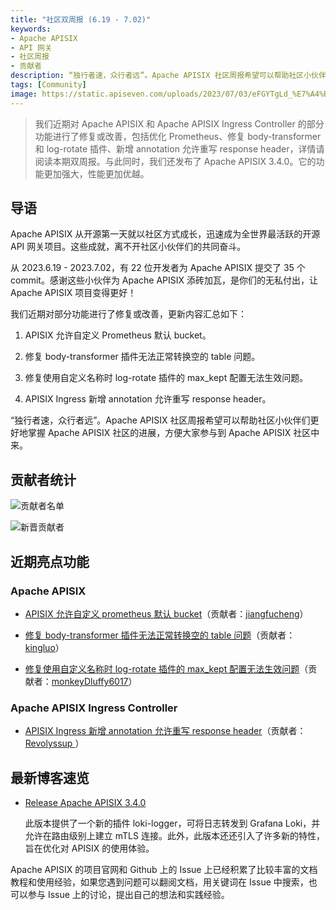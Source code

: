 ```yaml
---
title: "社区双周报 (6.19 - 7.02)"
keywords: 
- Apache APISIX
- API 网关
- 社区周报
- 贡献者
description: “独行者速，众行者远”。Apache APISIX 社区周报希望可以帮助社区小伙伴们更好地掌握 Apache APISIX 社区的进展，方便大家参与到 Apache APISIX 社区中来。
tags: [Community]
image: https://static.apiseven.com/uploads/2023/07/03/eFGYTgLd_%E7%A4%BE%E5%8C%BA%E5%8F%8C%E5%91%A8%E6%8A%A5-%E5%85%AC%E4%BC%97%E5%8F%B7%E5%A4%B4%E5%9B%BE-%E4%B8%AD%E6%96%87.png
---
```


> 我们近期对 Apache APISIX 和 Apache APISIX Ingress Controller 的部分功能进行了修复或改善，包括优化 Prometheus、修复 body-transformer 和 log-rotate 插件、新增 annotation 允许重写 response header，详情请阅读本期双周报。与此同时，我们还发布了 Apache APISIX 3.4.0。它的功能更加强大，性能更加优越。

<!--truncate-->

## 导语

Apache APISIX 从开源第一天就以社区方式成长，迅速成为全世界最活跃的开源 API 网关项目。这些成就，离不开社区小伙伴们的共同奋斗。

从 2023.6.19 - 2023.7.02，有 22 位开发者为 Apache APISIX 提交了 35 个 commit。感谢这些小伙伴为 Apache APISIX 添砖加瓦，是你们的无私付出，让 Apache APISIX 项目变得更好！

我们近期对部分功能进行了修复或改善，更新内容汇总如下：

1. APISIX 允许自定义 Prometheus 默认 bucket。

2. 修复 body-transformer 插件无法正常转换空的 table 问题。

3. 修复使用自定义名称时 log-rotate 插件的 max_kept 配置无法生效问题。

4. APISIX Ingress 新增 annotation 允许重写 response header。

“独行者速，众行者远”。Apache APISIX 社区周报希望可以帮助社区小伙伴们更好地掌握 Apache APISIX 社区的进展，方便大家参与到 Apache APISIX 社区中来。

## 贡献者统计

![贡献者名单](https://static.apiseven.com/uploads/2023/07/03/NmhS4JKj_%E8%B4%A1%E7%8C%AE%E8%80%85%E5%90%8D%E5%8D%95.png)

![新晋贡献者](https://static.apiseven.com/uploads/2023/07/07/M3P3D5AP_%E6%96%B0%E6%99%8B%E8%B4%A1%E7%8C%AE%E8%80%85%E6%B5%B7%E6%8A%A5.png)

## 近期亮点功能

### Apache APISIX

- [APISIX 允许自定义 prometheus 默认 bucket](https://github.com/apache/apisix/pull/9673)（贡献者：[jiangfucheng](https://github.com/jiangfucheng)）

- [修复 body-transformer 插件无法正常转换空的 table 问题](https://github.com/apache/apisix/pull/9669)（贡献者：[kingluo](https://github.com/kingluo)）

- [修复使用自定义名称时 log-rotate 插件的 max_kept 配置无法生效问题](https://github.com/apache/apisix/pull/9749)（贡献者：[monkeyDluffy6017](https://github.com/monkeyDluffy6017)）

### Apache APISIX Ingress Controller

- [APISIX Ingress 新增 annotation 允许重写 response header](https://github.com/apache/apisix-ingress-controller/pull/1861)（贡献者：[Revolyssup ](https://github.com/Revolyssup )）

## 最新博客速览

- [Release Apache APISIX 3.4.0](https://apisix.apache.org/zh/blog/2023/06/30/release-apache-apisix-3.4.0/)
  
  此版本提供了一个新的插件 loki-logger，可将日志转发到 Grafana Loki，并允许在路由级别上建立 mTLS 连接。此外，此版本还还引入了许多新的特性，旨在优化对 APISIX 的使用体验。

Apache APISIX 的项目官网和 Github 上的 Issue 上已经积累了比较丰富的文档教程和使用经验，如果您遇到问题可以翻阅文档，用关键词在 Issue 中搜索，也可以参与 Issue 上的讨论，提出自己的想法和实践经验。
